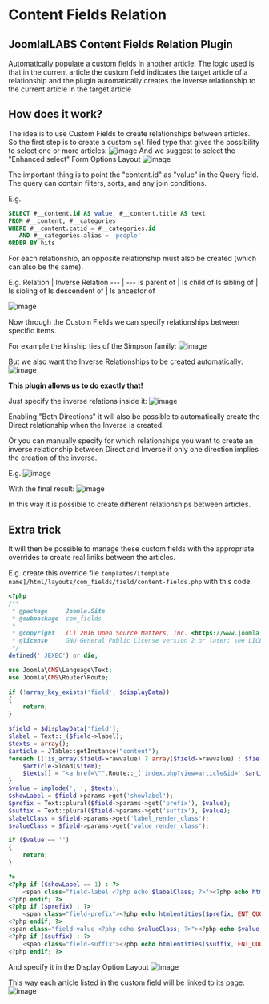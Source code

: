 Content Fields Relation
====================

Joomla!LABS Content Fields Relation Plugin
---------------------

Automatically populate a custom fields in another article.
The logic used is that in the current article the custom field indicates the target article of a relationship and the plugin automatically creates the inverse relationship to the current article in the target article

How does it work?
---------------------

The idea is to use Custom Fields to create relationships between articles.
So the first step is to create a custom ```sql``` filed type that gives the possibility to select one or more articles:
![image](https://user-images.githubusercontent.com/906604/163669923-cb397de1-f8ba-4534-a09c-35146f94303e.png)
And we suggest to select the "Enhanced select" Form Options Layout
![image](https://user-images.githubusercontent.com/906604/163670345-775deaa8-4f30-4c9c-a394-d799eb5c46be.png)

The important thing is to point the "content.id" as "value" in the Query field.
The query can contain filters, sorts, and any join conditions.

E.g.
```sql
SELECT #__content.id AS value, #__content.title AS text
FROM #__content, #__categories
WHERE #__content.catid = #__categories.id
   AND #__categories.alias = 'people'
ORDER BY hits
```
For each relationship, an opposite relationship must also be created (which can also be the same).

E.g.
Relation | Inverse Relation
--- | ---
Is parent of | Is child of
Is sibling of | Is sibling of
Is descendent of | Is ancestor of

![image](https://user-images.githubusercontent.com/906604/163670464-caaa7d2f-25e0-4151-aa51-68ee2c81da7f.png)

Now through the Custom Fields we can specify relationships between specific items.

For example the kinship ties of the Simpson family:
![image](https://user-images.githubusercontent.com/906604/163671277-5cd74712-9c5e-4f62-b66c-d66b092e6220.png)

But we also want the Inverse Relationships to be created automatically:
![image](https://user-images.githubusercontent.com/906604/163671323-c5a4f500-9efa-4cdb-ac89-51fef4453baf.png)

**This plugin allows us to do exactly that!**

Just specify the inverse relations inside it:
![image](https://user-images.githubusercontent.com/906604/163671460-c0756046-2246-472c-af9c-1c1c48bf1277.png)

Enabling "Both Directions" it will also be possible to automatically create the Direct relationship when the Inverse is created.

Or you can manually specify for which relationships you want to create an inverse relationship between Direct and Inverse if only one direction implies the creation of the inverse.

E.g. 
![image](https://user-images.githubusercontent.com/906604/163671665-52235372-dbc4-4b39-9bf8-0223fa2773d0.png)

With the final result:
![image](https://user-images.githubusercontent.com/906604/163671823-999db0bf-1a65-43f9-9b56-5fd7f5ee2172.png)

In this way it is possible to create different relationships between articles.

Extra trick
---------------------

It will then be possible to manage these custom fields with the appropriate overrides to create real liniks between the articles.

E.g. create this override file ```templates/[template name]/html/layouts/com_fields/field/content-fields.php``` with this code:
```php
<?php
/**
 * @package     Joomla.Site
 * @subpackage  com_fields
 *
 * @copyright   (C) 2016 Open Source Matters, Inc. <https://www.joomla.org>
 * @license     GNU General Public License version 2 or later; see LICENSE.txt
 */
defined('_JEXEC') or die;

use Joomla\CMS\Language\Text;
use Joomla\CMS\Router\Route;

if (!array_key_exists('field', $displayData))
{
	return;
}

$field = $displayData['field'];
$label = Text::_($field->label);
$texts = array();
$article = JTable::getInstance("content");
foreach ((!is_array($field->rawvalue) ? array($field->rawvalue) : $field->rawvalue) as $item) {
	$article->load($item);
	$texts[] = "<a href=\"".Route::_('index.php?view=article&id='.$article->id.'&catid='.$article->catid)."\">".htmlentities($article->title)."</a>";
}
$value = implode(', ', $texts);
$showLabel = $field->params->get('showlabel');
$prefix = Text::plural($field->params->get('prefix'), $value);
$suffix = Text::plural($field->params->get('suffix'), $value);
$labelClass = $field->params->get('label_render_class');
$valueClass = $field->params->get('value_render_class');

if ($value == '')
{
	return;
}

?>
<?php if ($showLabel == 1) : ?>
	<span class="field-label <?php echo $labelClass; ?>"><?php echo htmlentities($label, ENT_QUOTES | ENT_IGNORE, 'UTF-8'); ?>: </span>
<?php endif; ?>
<?php if ($prefix) : ?>
	<span class="field-prefix"><?php echo htmlentities($prefix, ENT_QUOTES | ENT_IGNORE, 'UTF-8'); ?></span>
<?php endif; ?>
<span class="field-value <?php echo $valueClass; ?>"><?php echo $value; ?></span>
<?php if ($suffix) : ?>
	<span class="field-suffix"><?php echo htmlentities($suffix, ENT_QUOTES | ENT_IGNORE, 'UTF-8'); ?></span>
<?php endif; ?>
```
And specify it in the Display Option Layout
![image](https://user-images.githubusercontent.com/906604/163688713-b32f1579-9713-4c94-98a1-acfa9323bb17.png)

This way each article listed in the custom field will be linked to its page:
![image](https://user-images.githubusercontent.com/906604/163688950-f02123cc-fcf7-47c7-b9bf-486f77d3e99d.png)
